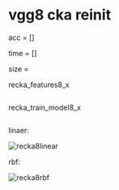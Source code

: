 # vgg8 cka reinit
acc = []

time = []

size = 

recka_features8_x
```

```

recka_train_model8_x
```

```

linaer:

![recka8linear](recka8linear.png)

rbf:

![recka8rbf](recka8rbf.png)
